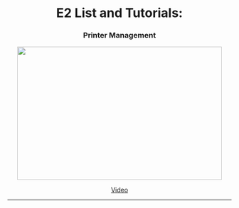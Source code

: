 <h1 align="center">E2 List and Tutorials:</h1>

<h3 align="center">Printer Management</h3>
<p align="center">  <img width="460" height="300" src="http://img.youtube.com/vi/U1FNaK-elrA/0.jpg">  </p>
<p align="center">  <a href="https://www.youtube.com/watch?v=U1FNaK-elrA">Video</a> </p>

***
